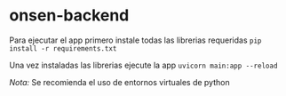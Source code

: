 # onsen-backend

Para ejecutar el app primero instale todas las librerias requeridas
`pip install -r requirements.txt`

Una vez instaladas las librerias ejecute la app
`uvicorn main:app --reload`

_Nota:_ Se recomienda el uso de entornos virtuales de python
